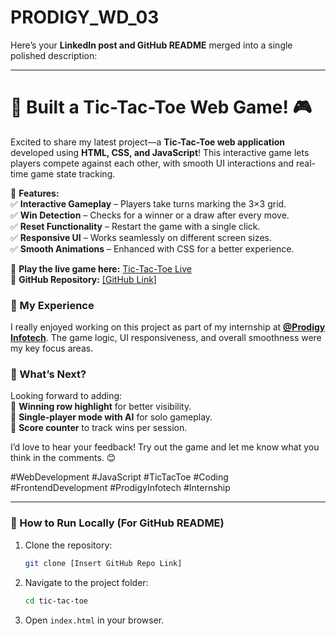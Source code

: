 # PRODIGY_WD_03

Here’s your **LinkedIn post and GitHub README** merged into a single polished description:  

---

# 🚀 Built a Tic-Tac-Toe Web Game! 🎮  

Excited to share my latest project—a **Tic-Tac-Toe web application** developed using **HTML, CSS, and JavaScript**! This interactive game lets players compete against each other, with smooth UI interactions and real-time game state tracking.  

🔹 **Features:**  
✅ **Interactive Gameplay** – Players take turns marking the 3×3 grid.  
✅ **Win Detection** – Checks for a winner or a draw after every move.  
✅ **Reset Functionality** – Restart the game with a single click.  
✅ **Responsive UI** – Works seamlessly on different screen sizes.  
✅ **Smooth Animations** – Enhanced with CSS for a better experience.  

🔗 **Play the live game here:** [Tic-Tac-Toe Live](https://tic-tak-toe-x-o.netlify.app/)  
🔗 **GitHub Repository:** [[GitHub Link]  ](https://github.com/puravdhanki/PRODIGY_WD_03)

### 🚀 My Experience  
I really enjoyed working on this project as part of my internship at **[@Prodigy Infotech](https://www.linkedin.com/company/prodigy-infotech/)**. The game logic, UI responsiveness, and overall smoothness were my key focus areas.  

### 🔹 What’s Next?  
Looking forward to adding:  
🔹 **Winning row highlight** for better visibility.  
🔹 **Single-player mode with AI** for solo gameplay.  
🔹 **Score counter** to track wins per session.  

I’d love to hear your feedback! Try out the game and let me know what you think in the comments. 😊  

#WebDevelopment #JavaScript #TicTacToe #Coding #FrontendDevelopment #ProdigyInfotech #Internship  

---

### 📂 How to Run Locally (For GitHub README)  
1. Clone the repository:  
   ```bash
   git clone [Insert GitHub Repo Link]
   ```  
2. Navigate to the project folder:  
   ```bash
   cd tic-tac-toe
   ```  
3. Open `index.html` in your browser.  
